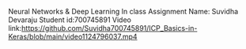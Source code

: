 Neural Networks & Deep Learning In class Assignment Name: Suvidha Devaraju Student id:700745891 
Video link:https://github.com/Suvidha700745891/ICP_Basics-in-Keras/blob/main/video1124796037.mp4

